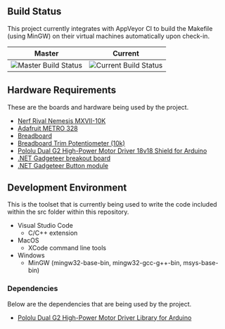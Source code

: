 ## Build Status
This project currently integrates with AppVeyor CI to build the Makefile (using MinGW) on their virtual machines automatically upon check-in.

Master | Current
------------ | -------------
![Master Build Status](https://ci.appveyor.com/api/projects/status/85ad7mn4lbf9lewh/branch/master?svg=true) | ![Current Build Status](https://ci.appveyor.com/api/projects/status/85ad7mn4lbf9lewh?svg=true)


## Hardware Requirements
These are the boards and hardware being used by the project.
- [Nerf Rival Nemesis MXVII-10K](https://shop.hasbro.com/en-us/product/nerf-rival-nemesis-mxvii-10-k-blue:04E71588-5056-9047-F5B8-940FC9A5A209)
- [Adafruit METRO 328](https://www.adafruit.com/product/2488)
- [Breadboard](https://www.adafruit.com/product/64)
- [Breadboard Trim Potentiometer (10k)](https://www.adafruit.com/product/356)
- [Pololu Dual G2 High-Power Motor Driver 18v18 Shield for Arduino](https://www.pololu.com/product/2515)
- [.NET Gadgeteer breakout board](http://www.ctr-electronics.com/breakoutmodule.html)
- [.NET Gadgeteer Button module](https://old.ghielectronics.com/catalog/product/274)

## Development Environment
This is the toolset that is currently being used to write the code included within the src folder within this repository.
- Visual Studio Code
  - C/C++ extension
- MacOS
  - XCode command line tools
- Windows
  - MinGW (mingw32-base-bin, mingw32-gcc-g++-bin, msys-base-bin)

### Dependencies
Below are the dependencies that are being used by the project.
- [Pololu Dual G2 High-Power Motor Driver Library for Arduino](https://github.com/pololu/dual-g2-high-power-motor-shield)
